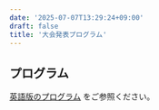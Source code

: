 ```yaml
---
date: '2025-07-07T13:29:24+09:00'
draft: false
title: '大会発表プログラム'
---
```


## プログラム

 [英語版のプログラム](https://aiwolfdial.github.io/aiwolf-nlp/en/menu/inlg_2025_en/program/) をご参照ください。
